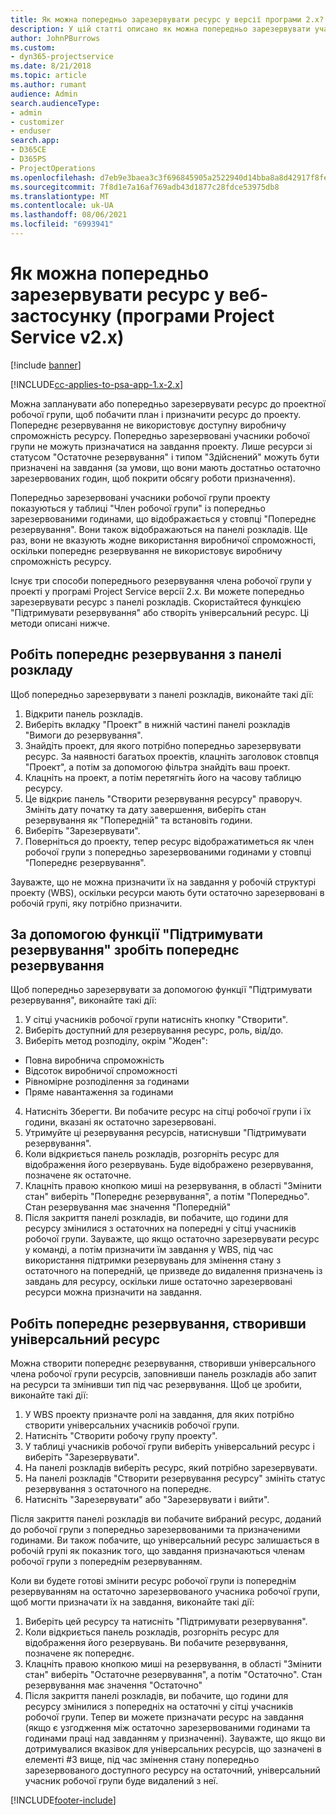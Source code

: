 ```yaml
---
title: Як можна попередньо зарезервувати ресурс у версії програми 2.x?
description: У цій статті описано як можна попередньо зарезервувати учасників робочої групи проекту за допомогою Project Service.
author: JohnPBurrows
ms.custom:
- dyn365-projectservice
ms.date: 8/21/2018
ms.topic: article
ms.author: rumant
audience: Admin
search.audienceType:
- admin
- customizer
- enduser
search.app:
- D365CE
- D365PS
- ProjectOperations
ms.openlocfilehash: d7eb9e3baea3c3f696845905a2522940d14bba8a8d42917f8fe1b90c7c443747
ms.sourcegitcommit: 7f8d1e7a16af769adb43d1877c28fdce53975db8
ms.translationtype: MT
ms.contentlocale: uk-UA
ms.lasthandoff: 08/06/2021
ms.locfileid: "6993941"
---
```

# <a name="how-do-i-soft-book-resources-in-the-web-app-project-service-app-v2x"></a>Як можна попередньо зарезервувати ресурс у веб-застосунку (програми Project Service v2.x)

[!include [banner](../includes/psa-now-project-operations.md)]

[!INCLUDE[cc-applies-to-psa-app-1.x-2.x](../includes/cc-applies-to-psa-app-1x-2x.md)]

Можна запланувати або попередньо зарезервувати ресурс до проектної робочої групи, щоб побачити план і призначити ресурс до проекту. Попереднє резервування не використовує доступну виробничу спроможність ресурсу. Попередньо зарезервовані учасники робочої групи не можуть призначатися на завдання проекту. Лише ресурси зі статусом "Остаточне резервування" і типом "Здійснений" можуть бути призначені на завдання (за умови, що вони мають достатньо остаточно зарезервованих годин, щоб покрити обсягу роботи призначення).

Попередньо зарезервовані учасники робочої групи проекту показуються у таблиці "Член робочої групи" із попередньо зарезервованими годинами, що відображається у стовпці "Попереднє резервування". Вони також відображаються на панелі розкладів. Ще раз, вони не вказують жодне використання виробничої спроможності, оскільки попереднє резервування не використовує виробничу спроможність ресурсу.

Існує три способи попереднього резервування члена робочої групи у проекті у програмі Project Service версії 2.x. Ви можете попередньо зарезервувати ресурс з панелі розкладів. Скористайтеся функцією "Підтримувати резервування" або створіть універсальний ресурс. Ці методи описані нижче.

## <a name="soft-book-with-the-schedule-board"></a>Робіть попереднє резервування з панелі розкладу

Щоб попередньо зарезервувати з панелі розкладів, виконайте такі дії: 
1. Відкрити панель розкладів.
2. Виберіть вкладку "Проект" в нижній частині панелі розкладів "Вимоги до резервування".
3. Знайдіть проект, для якого потрібно попередньо зарезервувати ресурс. За наявності багатьох проектів, клацніть заголовок стовпця "Проект", а потім за допомогою фільтра знайдіть ваш проект.
4. Клацніть на проект, а потім перетягніть його на часову таблицю ресурсу.
5. Це відкриє панель "Створити резервування ресурсу" праворуч. Змініть дату початку та дату завершення, виберіть стан резервування як "Попередній" та встановіть години. 
6. Виберіть "Зарезервувати".
7. Поверніться до проекту, тепер ресурс відображатиметься як член робочої групи з попередньо зарезервованими годинами у стовпці "Попереднє резервування".

Зауважте, що не можна призначити їх на завдання у робочій структурі проекту (WBS), оскільки ресурси мають бути остаточно зарезервовані в робочій групі, яку потрібно призначити.

## <a name="soft-book-using-the-maintain-bookings-feature"></a>За допомогою функції "Підтримувати резервування" зробіть попереднє резервування

Щоб попередньо зарезервувати за допомогою функції "Підтримувати резервування", виконайте такі дії:
1. У сітці учасників робочої групи натисніть кнопку "Створити".
2. Виберіть доступний для резервування ресурс, роль, від/до.
3. Виберіть метод розподілу, окрім "Жоден":
- Повна виробнича спроможність
- Відсоток виробничої спроможності
- Рівномірне розподілення за годинами
- Пряме навантаження за годинами
4. Натисніть Зберегти. Ви побачите ресурс на сітці робочої групи і їх години, вказані як остаточно зарезервовані.
5. Утримуйте ці резервування ресурсів, натиснувши "Підтримувати резервування".
6. Коли відкриється панель розкладів, розгорніть ресурс для відображення його резервувань. Буде відображено резервування, позначене як остаточне.
7. Клацніть правою кнопкою миші на резервування, в області "Змінити стан" виберіть "Попереднє резервування", а потім "Попередньо". Стан резервування має значення "Попередній"
8. Після закриття панелі розкладів, ви побачите, що години для ресурсу змінилися з остаточних на попередні у сітці учасників робочої групи.
Зауважте, що якщо остаточно зарезервувати ресурс у команді, а потім призначити їм завдання у WBS, під час використання підтримки резервувань для змінення стану з остаточного на попередній, це призведе до видалення призначень із завдань для ресурсу, оскільки лише остаточно зарезервовані ресурси можна призначити на завдання.

## <a name="soft-book-by-creating-a-generic-resource"></a>Робіть попереднє резервування, створивши універсальний ресурс

Можна створити попереднє резервування, створивши універсального члена робочої групи ресурсів, заповнивши панель розкладів або запит на ресурси та змінивши тип під час резервування.
Щоб це зробити, виконайте такі дії:

1. У WBS проекту призначте ролі на завдання, для яких потрібно створити універсальних учасників робочої групи.
2. Натисніть "Створити робочу групу проекту".
3. У таблиці учасників робочої групи виберіть універсальний ресурс і виберіть "Зарезервувати".
4. На панелі розкладів виберіть ресурс, який потрібно зарезервувати.
5. На панелі розкладів "Створити резервування ресурсу" змініть статус резервування з остаточного на попереднє.
6. Натисніть "Зарезервувати" або "Зарезервувати і вийти".

Після закриття панелі розкладів ви побачите вибраний ресурс, доданий до робочої групи з попередньо зарезервованими та призначеними годинами. Ви також побачите, що універсальний ресурс залишається в робочій групі як показник того, що завдання призначаються членам робочої групи з попереднім резервуванням.

Коли ви будете готові змінити ресурс робочої групи із попереднім резервуванням на остаточно зарезервованого учасника робочої групи, щоб могти призначати їх на завдання, виконайте такі дії:

1. Виберіть цей ресурсу та натисніть "Підтримувати резервування".
2. Коли відкриється панель розкладів, розгорніть ресурс для відображення його резервувань. Ви побачите резервування, позначене як попереднє.
3. Клацніть правою кнопкою миші на резервування, в області "Змінити стан" виберіть "Остаточне резервування", а потім "Остаточно". Стан резервування має значення "Остаточно"
4. Після закриття панелі розкладів, ви побачите, що години для ресурсу змінилися з попередніх на остаточні у сітці учасників робочої групи. Тепер ви можете призначати ресурс на завдання (якщо є узгодження між остаточно зарезервованими годинами та годинами праці над завданням у призначенні). Зауважте, що якщо ви дотримувалися вказівок для універсальних ресурсів, що зазначені в елементі #3 вище, під час змінення стану попередньо зарезервованого доступного ресурсу на остаточний, універсальний учасник робочої групи буде видалений з неї.


[!INCLUDE[footer-include](../includes/footer-banner.md)]